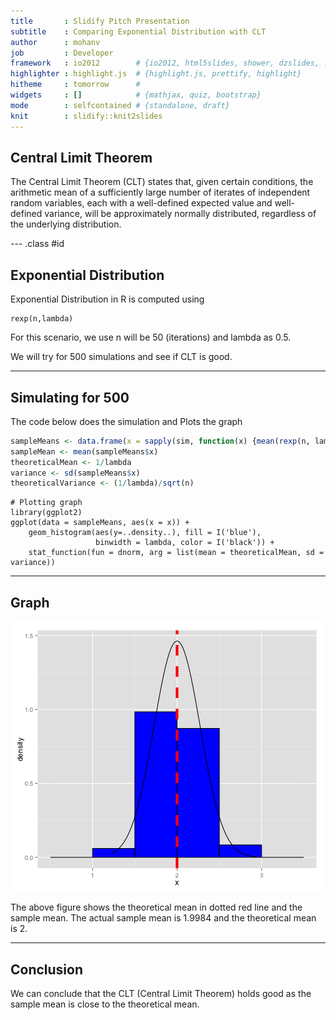 ```yaml
---
title       : Slidify Pitch Presentation
subtitle    : Comparing Exponential Distribution with CLT
author      : mohanv
job         : Developer
framework   : io2012        # {io2012, html5slides, shower, dzslides, ...}
highlighter : highlight.js  # {highlight.js, prettify, highlight}
hitheme     : tomorrow      # 
widgets     : []            # {mathjax, quiz, bootstrap}
mode        : selfcontained # {standalone, draft}
knit        : slidify::knit2slides
---
```


## Central Limit Theorem

The Central Limit Theorem (CLT) states that, given certain conditions, the arithmetic mean of a sufficiently large number of iterates of independent random variables, each with a well-defined expected value and well-defined variance, will be approximately normally distributed, regardless of the underlying distribution.

--- .class #id 

## Exponential Distribution

Exponential Distribution in R is computed using 
```
rexp(n,lambda)
```
For this scenario, we use n will be 50 (iterations) and lambda as 0.5.

We will try for 500 simulations and see if CLT is good.

---

## Simulating for 500
The code below does the simulation and Plots the graph


```r
sampleMeans <- data.frame(x = sapply(sim, function(x) {mean(rexp(n, lambda))}))
sampleMean <- mean(sampleMeans$x)
theoreticalMean <- 1/lambda
variance <- sd(sampleMeans$x)
theoreticalVariance <- (1/lambda)/sqrt(n)
```
```
# Plotting graph
library(ggplot2)
ggplot(data = sampleMeans, aes(x = x)) + 
    geom_histogram(aes(y=..density..), fill = I('blue'), 
                   binwidth = lambda, color = I('black')) +
    stat_function(fun = dnorm, arg = list(mean = theoreticalMean, sd = variance))

```

---

## Graph

![plot of chunk ggplot2](assets/fig/ggplot2.png) 

The above figure shows the theoretical mean in dotted red line and the sample mean.
The actual sample mean is 1.9984 and the theoretical mean is 2.

---


## Conclusion

We can conclude that the CLT (Central Limit Theorem) holds good as the sample mean is close to the theoretical mean.
